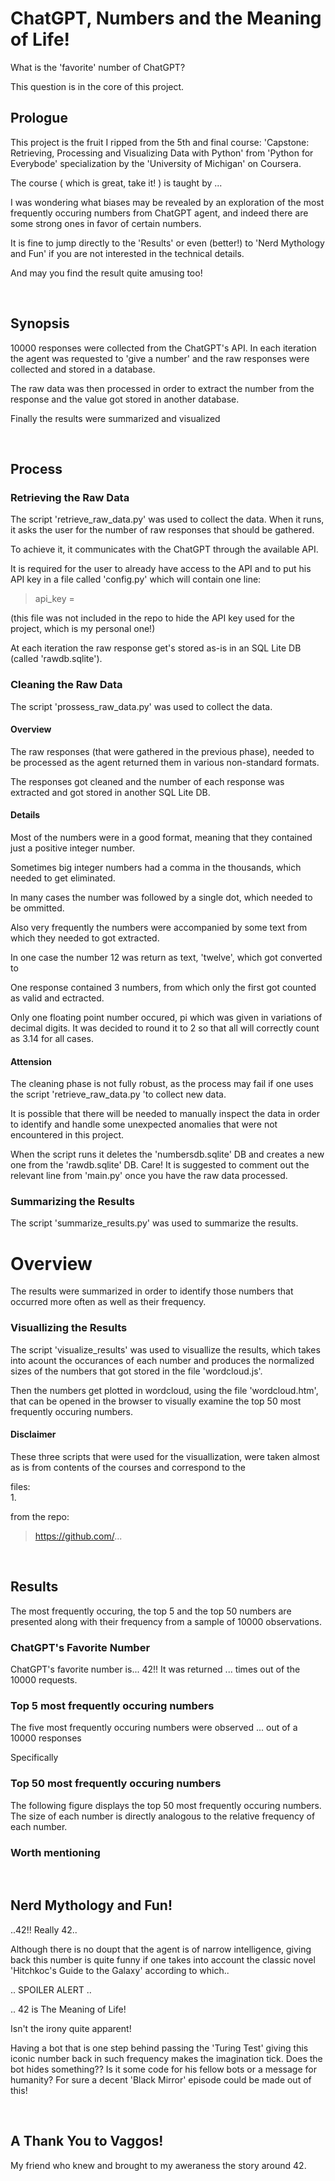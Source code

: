 # ChatGPT, Numbers and the Meaning of Life!  

What is the 'favorite' number of ChatGPT? 

This question is in the core of this project.

## Prologue

This project is the fruit I ripped from the 5th and final course: 
'Capstone: Retrieving, Processing and Visualizing Data with Python' 
from 'Python for Everybode' specialization by the 'University of Michigan' on Coursera.

The course ( which is great, take it! ) 
is taught by ...

I was wondering what biases may be revealed by an exploration 
of the most frequently occuring numbers from ChatGPT agent, 
and indeed there are some strong ones in favor of certain numbers.

It is fine to jump directly to the 'Results'
or even (better!) to 'Nerd Mythology and Fun' 
if you are not interested in the technical details.

And may you find the result quite amusing too!

<br>

## Synopsis

10000 responses were collected from the ChatGPT's API.
In each iteration the agent was requested to 'give a number' 
and the raw responses were collected and stored in a database.

The raw data was then processed 
in order to extract the number from the response 
and the value got stored in another database.

Finally the results were summarized and visualized

<br>

## Process

### Retrieving the Raw Data

The script 'retrieve_raw_data.py' was used to collect the data.
When it runs, it asks the user for the number of raw responses that should be gathered.

To achieve it, it communicates with the ChatGPT through the available API.

It is required for the user to already have access to the API 
and to put his API key in a file called 'config.py' 
which will contain one line:
> api_key = <the-api-key-of-the-user>

(this file was not included in the repo 
to hide the API key used for the project, 
which is my personal one!)

At each iteration the raw response get's stored 
as-is in an SQL Lite DB (called 'rawdb.sqlite').

### Cleaning the Raw Data

The script 'prossess_raw_data.py' was used to collect the data.

#### Overview

The raw responses (that were gathered in the previous phase),
needed to be processed as the agent returned them in various non-standard formats.

The responses got cleaned and the number of each response was extracted
and got stored in another SQL Lite DB.

#### Details  

Most of the numbers were in a good format, 
meaning that they contained just a positive integer number.

Sometimes big integer numbers had a comma in the thousands,
which needed to get eliminated.

In many cases the number was followed by a single dot,
which needed to be ommitted.

Also very frequently the numbers were accompanied by some text 
from which they needed to got extracted.

In one case the number 12 was return as text, 'twelve',
which got converted to 

One response contained 3 numbers, from which only the first got counted as valid
and ectracted.

Only one floating point number occured, pi which was given in 
variations of decimal digits. It was decided to round it to 2 
so that all will correctly count as 3.14 for all cases.


#### Attension

The cleaning phase is not fully robust, as the process may fail 
if one uses the script 'retrieve_raw_data.py 'to collect new data. 

It is possible that there will be needed to manually 
inspect the data in order to identify and handle some unexpected anomalies 
that were not encountered in this project.

When the script runs it deletes the 'numbersdb.sqlite' DB 
and creates a new one from the 'rawdb.sqlite' DB. Care!
It is suggested to comment out the relevant line from 'main.py'
once you have the raw data processed.

### Summarizing the Results

The script 'summarize_results.py' was used to summarize the results.

# Overview

The results were summarized in order to identify those numbers 
that occurred more often as well as their frequency.

### Visuallizing the Results

The script 'visualize_results' was used to visuallize the results,
which takes into acount the occurances of each number 
and produces the normalized sizes of the numbers 
that got stored in the file 'wordcloud.js'.

Then the numbers get plotted in wordcloud,
using the file 'wordcloud.htm', 
that can be opened in the browser to 
visually examine the top 50 most frequently occuring numbers.

#### Disclaimer

These three scripts that were used for the visuallization, 
were taken almost as is from contents of the courses and correspond to the 

files:  
1. 

from the repo:
> https://github.com/...

<br>

## Results

The most frequently occuring, the top 5 and the top 50 numbers 
are presented along with their frequency from a sample of 10000 observations.

### ChatGPT's Favorite Number

ChatGPT's favorite number is... 42!! 
It was returned ... times out of the 10000 requests.

### Top 5 most frequently occuring numbers

The five most frequently occuring numbers were observed ...
out of a 10000 responses

Specifically


### Top 50 most frequently occuring numbers

The following figure displays the top 50 most frequently occuring numbers.
The size of each number is directly analogous 
to the relative frequency of each number. 


### Worth mentioning

<br>

## Nerd Mythology and Fun!

..42!! Really 42..

Although there is no doupt that the agent is of narrow intelligence, 
giving back this number is quite funny if one takes into account the 
classic novel 'Hitchkoc's Guide to the Galaxy' according to which..

.. SPOILER ALERT ..

.. 42 is The Meaning of Life! 

Isn't the irony quite apparent! 

Having a bot that is one step behind passing the 'Turing Test' 
giving this iconic number back in such frequency makes the imagination tick.
Does the bot hides something?? Is it some code for his fellow bots or a message for humanity?
For sure a decent 'Black Mirror' episode could be made out of this! 

<br>

## A Thank You to Vaggos!

My friend who knew and brought to my aweraness the story around 42.

## 










